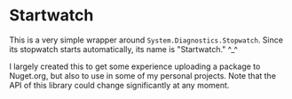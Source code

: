 # Startwatch

This is a very simple wrapper around `System.Diagnostics.Stopwatch`. Since its stopwatch starts automatically, its name is "Startwatch." ^_^

I largely created this to get some experience uploading a package to Nuget.org, but also to use in some of my personal projects. Note that the API of this library could change significantly at any moment.
